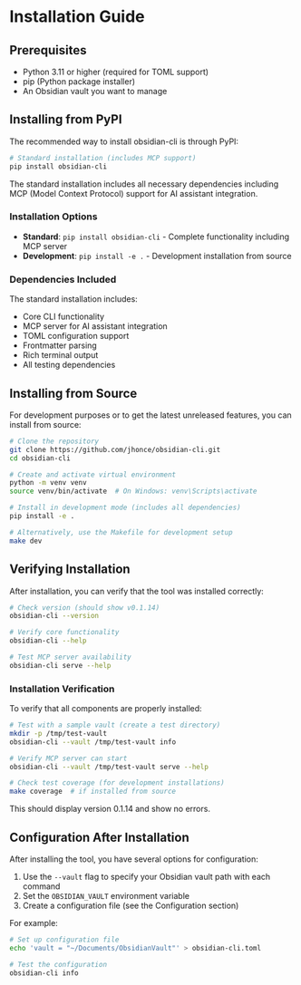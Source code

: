 # Installation Guide

## Prerequisites

- Python 3.11 or higher (required for TOML support)
- pip (Python package installer)
- An Obsidian vault you want to manage

## Installing from PyPI

The recommended way to install obsidian-cli is through PyPI:

```bash
# Standard installation (includes MCP support)
pip install obsidian-cli
```

The standard installation includes all necessary dependencies including MCP (Model Context Protocol) support for AI assistant integration.

### Installation Options

- **Standard**: `pip install obsidian-cli` - Complete functionality including MCP server
- **Development**: `pip install -e .` - Development installation from source

### Dependencies Included

The standard installation includes:

- Core CLI functionality
- MCP server for AI assistant integration  
- TOML configuration support
- Frontmatter parsing
- Rich terminal output
- All testing dependencies

## Installing from Source

For development purposes or to get the latest unreleased features, you can install from source:

```bash
# Clone the repository
git clone https://github.com/jhonce/obsidian-cli.git
cd obsidian-cli

# Create and activate virtual environment
python -m venv venv
source venv/bin/activate  # On Windows: venv\Scripts\activate

# Install in development mode (includes all dependencies)
pip install -e .

# Alternatively, use the Makefile for development setup
make dev
```

## Verifying Installation

After installation, you can verify that the tool was installed correctly:

```bash
# Check version (should show v0.1.14)
obsidian-cli --version

# Verify core functionality
obsidian-cli --help

# Test MCP server availability
obsidian-cli serve --help
```

### Installation Verification

To verify that all components are properly installed:

```bash
# Test with a sample vault (create a test directory)
mkdir -p /tmp/test-vault
obsidian-cli --vault /tmp/test-vault info

# Verify MCP server can start
obsidian-cli --vault /tmp/test-vault serve --help

# Check test coverage (for development installations)
make coverage  # if installed from source
```

This should display version 0.1.14 and show no errors.

## Configuration After Installation

After installing the tool, you have several options for configuration:

1. Use the `--vault` flag to specify your Obsidian vault path with each command
2. Set the `OBSIDIAN_VAULT` environment variable
3. Create a configuration file (see the Configuration section)

For example:

```bash
# Set up configuration file
echo 'vault = "~/Documents/ObsidianVault"' > obsidian-cli.toml

# Test the configuration
obsidian-cli info
```
